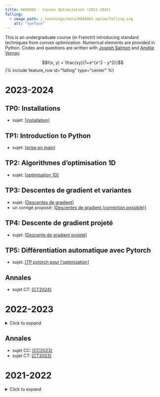 ```yaml
---
title: HAX606X - Convex Optimization (2021-2024)
falling:
  - image_path: /_teachings/data/HAX606X_optim/falling.svg
    alt: "surface"
---
```


This is an undergraduate course (in French!) introducing standard techniques from convex optimization. Numerical elements are provided in Python. Codes and questions are written with [Joseph Salmon](http://josephsalmon.eu) and [Amélie Vernay](https://github.com/AmelieVernay).

$$f(x, y) = \frac{xy}{1+e^{x^2 - y^2}}$$
{% include feature_row id="falling" type="center" %}

# 2023-2024

<h2> TP0: Installations </h2>
<ul>
<li> sujet: <a href="{{ site.url }}/_teachings/data/HAX606X_optim/2024/tp0.html">[installation]</a> </li>
</ul>

<h2> TP1: Introduction to Python </h2>
<ul>
<li> sujet: <a href="{{ site.url }}/_teachings/data/HAX606X_optim/2024/tp1.html">[prise en main]</a> </li>
</ul>

<h2> TP2: Algorithmes d’optimisation 1D </h2>
<ul>
<li> sujet: <a href="{{ site.url }}/_teachings/data/HAX606X_optim/2024/tp2.html">[optimisation 1D]</a> </li>
</ul>

<h2> TP3: Descentes de gradient et variantes </h2>
<ul>
<li> sujet: <a href="{{ site.url }}/_teachings/data/HAX606X_optim/2024/tp3.html">[Descentes de gradient]</a> </li>
<li> un corrigé proposé: <a href="{{ site.url }}/_teachings/data/HAX606X_optim/2024/tp3_corr.html">[Descentes de gradient (correction possible)]</a> </li>
</ul>

<h2> TP4: Descente de gradient projeté </h2>
<ul>
<li> sujet: <a href="{{ site.url }}/_teachings/data/HAX606X_optim/2024/tp4.html">[Descente de gradient projeté]</a> </li>
</ul>

<h2> TP5: Différentiation automatique avec Pytorch </h2>
<ul>
<li> sujet: <a href="{{ site.url }}/_teachings/data/HAX606X_optim/2024/tp5.html">[TP pytorch pour l'optimisation]</a> </li>
</ul>

<h2> Annales </h2>
<ul>
<li> sujet CT: <a href="{{ site.url }}/_teachings/data/HAX606X_optim/2023/ct2024.html">[CT2024]</a> </li>
</ul>

# 2022-2023

<details>
<summary> Click to expand </summary>
<h2> TP0: Installations </h2>
<ul>
<li> sujet: <a href="{{ site.url }}/_teachings/data/HAX606X_optim/2023/tp0_quarto.html">[installation]</a> </li>
</ul>

<h2> TP1: Introduction to Python </h2>
<ul>
<li> sujet: <a href="{{ site.url }}/_teachings/data/HAX606X_optim/2023/tp1_quarto.html">[prise en main]</a> </li>
</ul>

<h2> TP2: Algorithmes d’optimisation 1D </h2>
<ul>
<li> sujet: <a href="{{ site.url }}/_teachings/data/HAX606X_optim/2023/tp2_quarto.html">[optimisation 1D]</a> </li>
</ul>

<h2> TP3: Méthode de descente de gradient </h2>
<ul>
<li> sujet: <a href="{{ site.url }}/_teachings/data/HAX606X_optim/2023/tp3_quarto.html">[sujet descente]</a> </li>
  <li> Fichiers widgets: <a href="{{ site.url }}/_teachings/data/HAX606X_optim/2023/dico_math_functions.py">[fonctions]</a> <a href="{{ site.url }}/_teachings/data/HAX606X_optim/2023/widget_level_set.py">[widget_level_set]</a>   <a href="{{ site.url }}/_teachings/data/HAX606X_optim/2023/widget_convergence.py">[widget_convergence]</a></li>
</ul>

<h2> TP4: Descente de gradient projeté</h2>
<ul>
<li> sujet: <a href="{{ site.url }}/_teachings/data/HAX606X_optim/2023/tp4_quarto.html">[sujet descente de gradient projeté]</a> </li>
</ul>
</details>

<h2> Annales </h2>
<ul>
<li> sujet CC: <a href="{{ site.url }}/_teachings/data/HAX606X_optim/2023/CC2023.html">[CC2023]</a> </li>
<li> sujet CT: <a href="{{ site.url }}/_teachings/data/HAX606X_optim/2023/CT2023.html">[CT2023]</a> </li>
</ul>

# 2021-2022

<details>
  <summary>Click to expand</summary>

  <h2> TP1: Introduction to Python </h2>

  <li> sujet: <a href="{{ site.url }}/_teachings/data/HAX606X_optim/2023/tp1_sujet.pdf"> [pdf]</a></li>
  <li> code: <a href="{{ site.url }}/_teachings/data/HAX606X_optim/2023/tp1_sujet.py">[py]</a> </li>

  <h2> TP2: First 1D algorithms: bissection and golden search methods </h2>

  <li> sujet: <a href="{{ site.url }}/_teachings/data/HAX606X_optim/2023/tp2_sujet.pdf">[pdf]</a></li>

  <h2> TP3: Gradient descent and coordinate descent </h2>

  <li> sujet: <a href="{{ site.url }}/_teachings/data/HAX606X_optim/2023/tp3_sujet.pdf">[pdf]</a></li>
  <li> widgets: <a href="{{ site.url }}/_teachings/data/HAX606X_optim/2023/dico_math_functions.py">[fonctions]</a> <a href="{{ site.url }}/_teachings/data/HAX606X_optim/2023/widget_level_set.py">[widget_level_set]</a>   <a href="{{ site.url }}/_teachings/data/HAX606X_optim/2023/widget_convergence.py">[widget_convergence]</a></li>

  It is necessary to have an up-to-date version of matplotlib to run the widgets. Numba and Ipython are also used.
  This is the corner stone of the course !!

  <h2> TP4: Projected gradient descent and application </h2>

  <li> sujet: <a href="{{ site.url }}/_teachings/data/HAX606X_optim/2023/tp4_sujet.pdf">[pdf]</a></li>
  <li> widgets: <a href="{{ site.url }}/_teachings/data/HAX606X_optim/2023/dico_math_functions.py">[fonctions]</a> <a href="{{ site.url }}/_teachings/data/HAX606X_optim/2023/widget_level_set.py">[widget_level_set]</a>   <a href="{{ site.url }}/_teachings/data/HAX606X_optim/2023/widget_convergence.py"> [widget_convergence]</a> (same as TP3, but still relevant!) </li>
  <li> dataset: <a href="{{ site.url }}/_teachings/data/HAX606X_optim/2023/datasets/Iowa_Liquor_tp.csv">[iowa_alcohol]</a></li>
  <li> script with dataset: <a href="{{ site.url }}/_teachings/data/HAX606X_optim/2023/script_season.py">[alcohol_script]</a></li>

  The dataset available here is an already preprocessed and subdataset of the original IowaLiquor dataset (link in the alcohol script file).


</details>
